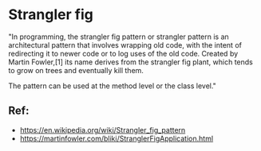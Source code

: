 # Strangler fig

"In programming, the strangler fig pattern or strangler pattern is an architectural pattern that involves wrapping old code, with the intent of redirecting it to newer code or to log uses of the old code. Created by Martin Fowler,[1] its name derives from the strangler fig plant, which tends to grow on trees and eventually kill them.

The pattern can be used at the method level or the class level."

## Ref:
* https://en.wikipedia.org/wiki/Strangler_fig_pattern
* https://martinfowler.com/bliki/StranglerFigApplication.html
